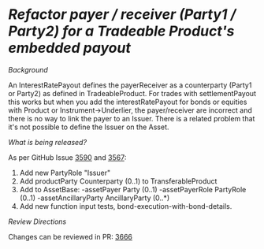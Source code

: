 # _Refactor payer / receiver (Party1 / Party2) for a Tradeable Product's embedded payout_

_Background_

An InterestRatePayout defines the payerReceiver as a counterparty (Party1 or Party2) as defined in TradeableProduct. For trades with settlementPayout this works but when you add the interestRatePayout for bonds or equities with Product or Instrument->Underlier, the payer/receiver are incorrect and there is no way to link the payer to an Issuer. 
There is a related problem that it's not possible to define the Issuer on the Asset.

_What is being released?_

As per GitHub Issue [3590](https://github.com/finos/common-domain-model/issues/3590) and [3567](https://github.com/finos/common-domain-model/issues/3567): 

1) Add new PartyRole "Issuer"
2) Add productParty Counterparty (0..1) to TransferableProduct
3) Add to AssetBase:
	-assetPayer Party (0..1)
	-assetPayerRole PartyRole (0..1)
	-assetAncillaryParty AncillaryParty (0..*)
4) Add new function input tests, bond-execution-with-bond-details.

_Review Directions_

Changes can be reviewed in PR: [3666](https://github.com/finos/common-domain-model/pull/3666)
